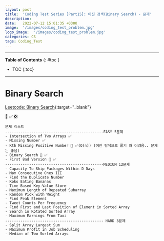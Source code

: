 ```yaml
---
layout: post
title:  'Coding Test Series [Part15]: 이진 검색(Binary Search) - 문제'
description: 
date:   2022-07-12 15:01:35 +0300
image:  '/images/coding_test_problem.jpg'
logo_image:  '/images/coding_test_problem.jpg'
categories: CS
tags: Coding_Test
---
```

---

**Table of Contents**
{: #toc }
*  TOC
{:toc}

---


# Binary Search


[Leetcode: Binary Search](https://leetcode.com/tag/binary-search/){:target="_blank"}  

💟 ✅ ❎  

```
문제 리스트
---------------------------------------------EASY 5문제
- Intersection of Two Arrays ✅
- Missing Number ✅
- Kth Missing Positive Number 💟 ✅(O(n)) (이진 탐색으로 풀기 꽤 어려움.. 문제는 좋음)
- Binary Search 💟 ✅
- First Bad Version 💟 ✅
---------------------------------------------MEDIUM 12문제
- Capacity To Ship Packages Within D Days
- Max Consecutive Ones III
- Find the Duplicate Number
- Koko Eating Bananas
- Time Based Key-Value Store
- Maximum Length of Repeated Subarray
- Random Pick with Weight
- Find Peak Element
- Tweet Counts Per Frequency
- Find First and Last Position of Element in Sorted Array
- Search in Rotated Sorted Array
- Maximum Earnings From Taxi
--------------------------------------------- HARD 3문제
- Split Array Largest Sum
- Maximum Profit in Job Scheduling
- Median of Two Sorted Arrays
```

